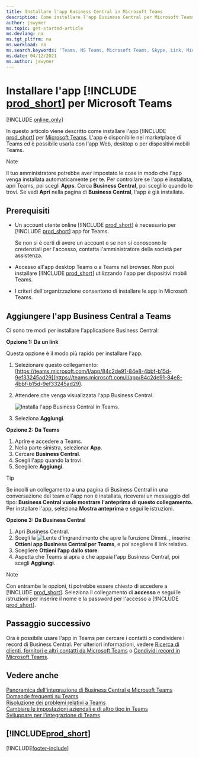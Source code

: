 ```yaml
---
title: Installare l'app Business Central in Microsoft Teams
description: Come installare l'app Business Central per Microsoft Teams.
author: jswymer
ms.topic: get-started-article
ms.devlang: na
ms.tgt_pltfrm: na
ms.workload: na
ms.search.keywords: 'Teams, MS Teams, Microsoft Teams, Skype, Link, Microsoft 365, collaborate, collaboration, teamwork'
ms.date: 04/12/2021
ms.author: jswymer
---
```


# <a name="install-the-include-prodshortincludesprodshortmd-app-for-microsoft-teams" />Installare l'app [!INCLUDE [prod_short](includes/prod_short.md)] per Microsoft Teams

[!INCLUDE [online_only](includes/online_only.md)]

In questo articolo viene descritto come installare l'app [!INCLUDE [prod_short](includes/prod_short.md)] per [Microsoft Teams](https://www.microsoft.com/microsoft-teams/). L'app è disponibile nel marketplace di Teams ed è possibile usarla con l'app Web, desktop o per dispositivi mobili Teams.

> [!NOTE]
> Il tuo amministratore potrebbe aver impostato le cose in modo che l'app venga installata automaticamente per te. Per controllare se l'app è installata, apri Teams, poi scegli **Apps**. Cerca **Business Central**, poi sceglilo quando lo trovi. Se vedi **Apri** nella pagina di **Business Central**, l'app è già installata.  

## <a name="prerequisites" />Prerequisiti

- Un account utente online [!INCLUDE [prod_short](includes/prod_short.md)] è necessario per [!INCLUDE [prod_short](includes/prod_short.md)] app for Teams.

    Se non si è certi di avere un account o se non si conoscono le credenziali per l'accesso, contatta l'amministratore della società per assistenza.

- Accesso all'app desktop Teams o a Teams nel browser. Non puoi installare [!INCLUDE [prod_short](includes/prod_short.md)] utilizzando l'app per dispositivi mobili Teams.

- I criteri dell'organizzazione consentono di installare le app in Microsoft Teams.

## <a name="add-the-business-central-app-to-teams" />Aggiungere l'app Business Central a Teams

Ci sono tre modi per installare l'applicazione Business Central:

**Opzione 1: Da un link**

Questa opzione è il modo più rapido per installare l'app.

1. Selezionare questo collegamento: [https://teams.microsoft.com/l/app/84c2de91-84e8-4bbf-b15d-9ef33245ad29](https://teams.microsoft.com/l/app/84c2de91-84e8-4bbf-b15d-9ef33245ad29).

2. Attendere che venga visualizzata l'app Business Central.

    ![Installa l'app Business Central in Teams.](media/teams-install-app.png)

3. Seleziona **Aggiungi**.

**Opzione 2: Da Teams**

1. Aprire e accedere a Teams.
2. Nella parte sinistra, selezionar **App**.
3. Cercare **Business Central**.
4. Scegli l'app quando la trovi.
5. Scegliere **Aggiungi**.

> [!TIP]
> Se incolli un collegamento a una pagina di Business Central in una conversazione del team e l'app non è installata, riceverai un messaggio del tipo: **Business Central vuole mostrare l'anteprima di questo collegamento.** Per installare l'app, seleziona **Mostra anteprima** e segui le istruzioni.

**Opzione 3: Da Business Central**

1. Apri Business Central.
2. Scegli la ![Lente d'ingrandimento che apre la funzione Dimmi.](media/ui-search/search_small.png "Dimmi cosa vuoi fare") , inserire **Ottieni app Business Central per Teams**, e poi scegliere il link relativo.  
3. Scegliere **Ottieni l’app dallo store**.
4. Aspetta che Teams si apra e che appaia l'app Business Central, poi scegli **Aggiungi**.

> [!NOTE]
> Con entrambe le opzioni, ti potrebbe essere chiesto di accedere a [!INCLUDE [prod_short](includes/prod_short.md)]. Seleziona il collegamento di **accesso** e segui le istruzioni per inserire il nome e la password per l'accesso a [!INCLUDE [prod_short](includes/prod_short.md)].

## <a name="next-step" />Passaggio successivo

Ora è possibile usare l'app in Teams per cercare i contatti o condividere i record di Business Central. Per ulteriori informazioni, vedere [Ricerca di clienti, fornitori e altri contatti da Microsoft Teams](across-search-contacts-teams.md) o [Condividi record in Microsoft Teams](across-working-with-teams.md).

## <a name="see-also" />Vedere anche

[Panoramica dell'integrazione di Business Central e Microsoft Teams](across-teams-overview.md)  
[Domande frequenti su Teams](teams-faq.md)  
[Risoluzione dei problemi relativi a Teams](admin-teams-troubleshooting.md)  
[Cambiare le impostazioni aziendali e di altro tipo in Teams](across-teams-settings.md)  
[Sviluppare per l'integrazione di Teams](/dynamics365/business-central/dev-itpro/developer/devenv-develop-for-teams)  


## <a name="includeprodshortincludesfreetrialmdmd" />[!INCLUDE[prod_short](includes/free_trial_md.md)]


[!INCLUDE[footer-include](includes/footer-banner.md)]
